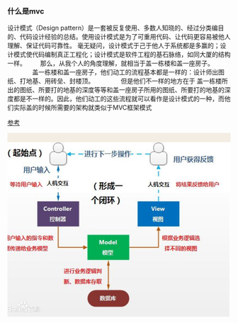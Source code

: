 ### 什么是mvc

设计模式（Design pattern）是一套被反复使用、多数人知晓的、经过分类编目的、代码设计经验的总结。使用设计模式是为了可重用代码、让代码更容易被他人理解、保证代码可靠性。 毫无疑问，设计模式于己于他人于系统都是多赢的；设计模式使代码编制真正工程化；设计模式是软件工程的基石脉络，如同大厦的结构一样。
　　那么，从我个人的角度理解，就相当于盖一栋楼和盖一座房子。
　　　　盖一栋楼和盖一座房子，他们动工的流程基本都是一样的：设计师出图纸、打地基、用砖垒、封楼顶。
　　　　但是他们不一样的地方在于 盖一栋楼所出的图纸、所要打的地基的深度等等和盖一座房子所用的图纸、所要打的地基的深度都是不一样的。因此，他们动工的这些流程就可以看作是设计模式的一种，而他们实际盖的时候所需要的架构就类似于MVC框架模式

[参考](http://www.cnblogs.com/xiyoulc/p/5453127.html)

![1111](images/2017_11/1111.png)
